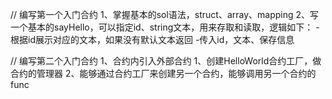 // 编写第一个入门合约
1、掌握基本的sol语法，struct、array、mapping
2、写一个基本的sayHello，可以指定id、string文本，用来存取和读取，逻辑如下：
    -根据id展示对应的文本，如果没有默认文本返回
    -传入id，文本、保存信息

// 编写第二个入门合约
1、合约内引入外部合约
1、创建HelloWorld合约工厂，做合约的管理器
2、能够通过合约工厂来创建另一个合约，能够调用另一个合约的func
